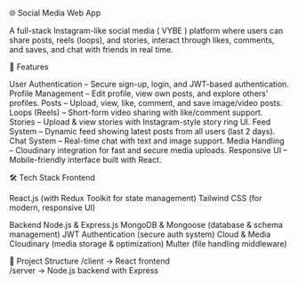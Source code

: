 🌐 Social Media Web App

A full-stack Instagram-like social media ( VYBE ) platform where users can share posts, reels (loops), and stories, interact through likes, comments, and saves, and chat with friends in real time.

🚀 Features

User Authentication – Secure sign-up, login, and JWT-based authentication.
Profile Management – Edit profile, view own posts, and explore others' profiles.
Posts – Upload, view, like, comment, and save image/video posts.
Loops (Reels) – Short-form video sharing with like/comment support.
Stories – Upload & view stories with Instagram-style story ring UI.
Feed System – Dynamic feed showing latest posts from all users (last 2 days).
Chat System – Real-time chat with text and image support.
Media Handling – Cloudinary integration for fast and secure media uploads.
Responsive UI – Mobile-friendly interface built with React.

🛠️ Tech Stack
Frontend

React.js (with Redux Toolkit for state management)
Tailwind CSS (for modern, responsive UI)

Backend
Node.js & Express.js
MongoDB & Mongoose (database & schema management)
JWT Authentication (secure auth system)
Cloud & Media
Cloudinary (media storage & optimization)
Multer (file handling middleware)

📂 Project Structure
/client   → React frontend  
/server   → Node.js backend with Express  



